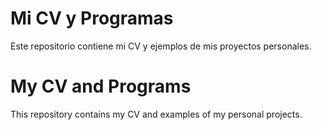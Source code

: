 # Mi CV y Programas  
Este repositorio contiene mi CV y ejemplos de mis proyectos personales.

# My CV and Programs  
This repository contains my CV and examples of my personal projects.
